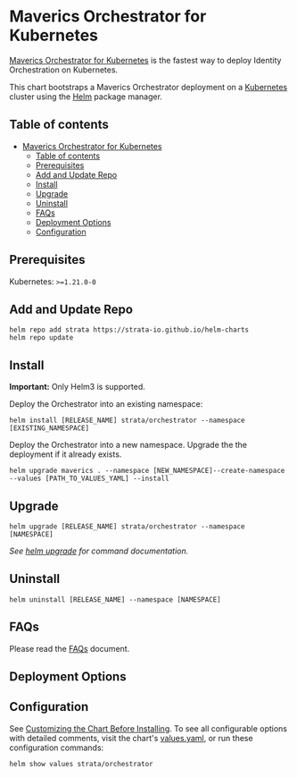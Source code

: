 # Maverics Orchestrator for Kubernetes

[Maverics Orchestrator for Kubernetes](https://strata-io.github.io/helm-charts) is
the fastest way to deploy Identity Orchestration on Kubernetes.

This chart bootstraps a Maverics Orchestrator deployment on a
[Kubernetes](http://kubernetes.io) cluster using the [Helm](https://helm.sh) package
manager.

## Table of contents

- [Maverics Orchestrator for Kubernetes](#maverics-orchestrator-for-kubernetes)
  - [Table of contents](#table-of-contents)
  - [Prerequisites](#prerequisites)
  - [Add and Update Repo](#add-and-update-repo)
  - [Install](#install)
  - [Upgrade](#upgrade)
  - [Uninstall](#uninstall)
  - [FAQs](#faqs)
  - [Deployment Options](#deployment-options)
  - [Configuration](#configuration)

## Prerequisites

Kubernetes: `>=1.21.0-0`

## Add and Update Repo

```console
helm repo add strata https://strata-io.github.io/helm-charts
helm repo update
```

## Install

**Important:** Only Helm3 is supported.

Deploy the Orchestrator into an existing namespace:
```console
helm install [RELEASE_NAME] strata/orchestrator --namespace [EXISTING_NAMESPACE]
```

Deploy the Orchestrator into a new namespace. Upgrade the the deployment if it
already exists.
```console
helm upgrade maverics . --namespace [NEW_NAMESPACE]--create-namespace --values [PATH_TO_VALUES_YAML] --install
```

## Upgrade
```console
helm upgrade [RELEASE_NAME] strata/orchestrator --namespace [NAMESPACE]
```

_See [helm upgrade](https://helm.sh/docs/helm/helm_upgrade/) for command documentation._

## Uninstall
```console
helm uninstall [RELEASE_NAME] --namespace [NAMESPACE]
```

## FAQs

Please read the
[FAQs](./FAQs.md)
document.

## Deployment Options

## Configuration

See [Customizing the Chart Before Installing](https://helm.sh/docs/intro/using_helm/#customizing-the-chart-before-installing). To see all configurable options with detailed comments, visit the chart's [values.yaml](./values.yaml), or run these configuration commands:

```console
helm show values strata/orchestrator
```
